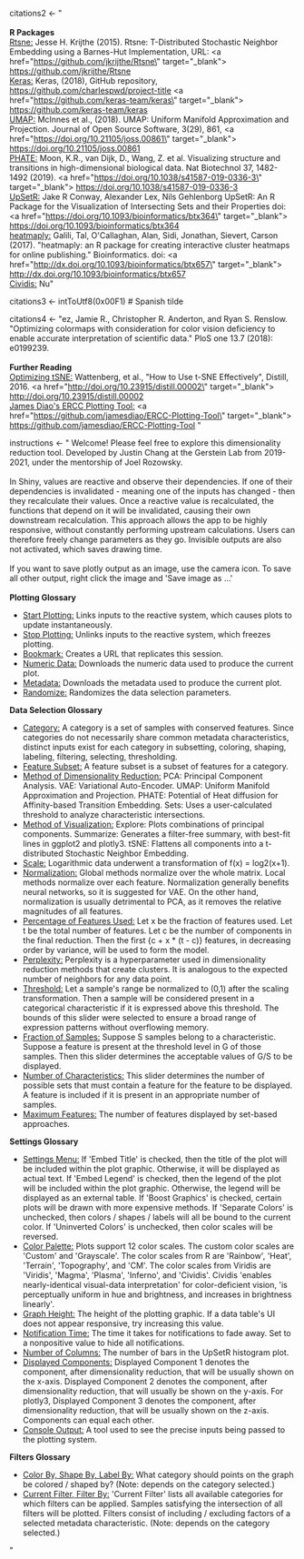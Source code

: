 citations2 <- "<br><br>
<b>R Packages</b>
<br>
<u>Rtsne:</u> Jesse H. Krijthe (2015). Rtsne: T-Distributed Stochastic Neighbor
Embedding using a Barnes-Hut Implementation, URL:
<a href=\"https://github.com/jkrijthe/Rtsne\" target=\"_blank\">
https://github.com/jkrijthe/Rtsne</a>
<br>
<u>Keras:</u> Keras, (2018), GitHub repository,
https://github.com/charlespwd/project-title
<a href=\"https://github.com/keras-team/keras\" target=\"_blank\">
https://github.com/keras-team/keras</a>
<br>
<u>UMAP:</u> McInnes et al., (2018). UMAP: Uniform Manifold Approximation and
Projection. Journal of Open Source Software, 3(29), 861,
<a href=\"https://doi.org/10.21105/joss.00861\" target=\"_blank\">
https://doi.org/10.21105/joss.00861</a>
<br>
<u>PHATE:</u> Moon, K.R., van Dijk, D., Wang, Z. et al.
Visualizing structure and transitions in high-dimensional biological data.
Nat Biotechnol 37, 1482-1492 (2019).
<a href=\"https://doi.org/10.1038/s41587-019-0336-3\" target=\"_blank\">
https://doi.org/10.1038/s41587-019-0336-3</a>
<br>
<u>UpSetR:</u> Jake R Conway, Alexander Lex, Nils Gehlenborg UpSetR: An R Package
for the Visualization of Intersecting Sets and their Properties doi:
<a href=\"https://doi.org/10.1093/bioinformatics/btx364\" target=\"_blank\">
https://doi.org/10.1093/bioinformatics/btx364</a>
<br>
<u>heatmaply:</u> Galili, Tal, O'Callaghan, Alan, Sidi, Jonathan, Sievert,
Carson (2017). \"heatmaply: an R package for creating interactive cluster heatmaps
for online publishing.\" Bioinformatics. doi:
<a href=\"http://dx.doi.org/10.1093/bioinformatics/btx657\" target=\"_blank\">
http://dx.doi.org/10.1093/bioinformatics/btx657</a>
<br>
<u>Cividis:</u> Nu"

citations3 <- intToUtf8(0x00F1) # Spanish tilde

citations4 <- "ez, Jamie R., Christopher R. Anderton, and Ryan S. Renslow.
\"Optimizing colormaps with consideration for color vision deficiency to enable
accurate interpretation of scientific data.\" PloS one 13.7 (2018): e0199239.
<br><br>
<b>Further Reading</b>
<br>
<u>Optimizing tSNE:</u> Wattenberg, et al., \"How to Use t-SNE Effectively\",
Distill, 2016. <a href=\"http://doi.org/10.23915/distill.00002\" target=\"_blank\">
http://doi.org/10.23915/distill.00002</a>
<br>
<u>James Diao's ERCC Plotting Tool:</u>
<a href=\"https://github.com/jamesdiao/ERCC-Plotting-Tool\" target=\"_blank\">
https://github.com/jamesdiao/ERCC-Plotting-Tool</a>
"

instructions <- "
Welcome! Please feel free to explore this dimensionality reduction tool.
Developed by Justin Chang at the Gerstein Lab from 2019-2021,
under the mentorship of Joel Rozowsky.
<br><br>
In Shiny, values are reactive and observe their dependencies. If one of their
dependencies is invalidated - meaning one of the inputs has changed - then they
recalculate their values. Once a reactive value is recalculated, the functions
that depend on it will be invalidated, causing their own downstream recalculation.
This approach allows the app to be highly responsive, without constantly performing
upstream calculations. Users can therefore freely change parameters as they go.
Invisible outputs are also not activated, which saves drawing time.
<br><br>
If you want to save plotly output as an image, use the camera icon.
To save all other output, right click the image and 'Save image as ...'
<br><br>
<b>Plotting Glossary</b>
<ul>
<li><u>Start Plotting:</u>
Links inputs to the reactive system, which causes plots to update instantaneously.
</li>
<li><u>Stop Plotting:</u>
Unlinks inputs to the reactive system, which freezes plotting.
</li>
<li><u>Bookmark:</u>
Creates a URL that replicates this session.
</li>
<li><u>Numeric Data:</u>
Downloads the numeric data used to produce the current plot.
</li>
<li><u>Metadata:</u>
Downloads the metadata used to produce the current plot.
</li>
<li><u>Randomize:</u>
Randomizes the data selection parameters.
</li>
</ul>
<b>Data Selection Glossary</b>
<ul>
<li><u>Category:</u>
A category is a set of samples with conserved features. Since categories do not
necessarily share common metadata characteristics, distinct inputs exist for each
category in subsetting, coloring, shaping, labeling, filtering, selecting, thresholding.
</li>
<li><u>Feature Subset:</u>
A feature subset is a subset of features for a category.
</li>
<li><u>Method of Dimensionality Reduction:</u>
PCA: Principal Component Analysis.
VAE: Variational Auto-Encoder.
UMAP: Uniform Manifold Approximation and Projection.
PHATE: Potential of Heat diffusion for Affinity-based Transition Embedding.
Sets: Uses a user-calculated threshold to analyze characteristic intersections.
</li>
<li><u>Method of Visualization:</u>
Explore: Plots combinations of principal components.
Summarize: Generates a filter-free summary, with best-fit lines in ggplot2 and plotly3.
tSNE: Flattens all components into a t-distributed Stochastic Neighbor Embedding.
</li>
<li><u>Scale:</u>
Logarithmic data underwent a transformation of f(x) = log2(x+1).
</li>
<li><u>Normalization:</u>
Global methods normalize over the whole matrix. Local methods normalize over each
feature. Normalization generally benefits neural networks, so it is suggested for VAE.
On the other hand, normalization is usually detrimental
to PCA, as it removes the relative magnitudes of all features.
</li>
<li><u>Percentage of Features Used:</u>
Let x be the fraction of features used.
Let t be the total number of features.
Let c be the number of components in the final reduction.
Then the first {c + x * (t - c)} features, in decreasing order by variance,
will be used to form the model.
</li>
<li><u>Perplexity:</u>
Perplexity is a hyperparameter used in dimensionality reduction methods that create
clusters. It is analogous to the expected number of neighbors for any data point.
</li>
<li><u>Threshold:</u>
Let a sample's range be normalized to (0,1) after the scaling transformation.
Then a sample will be considered present in a categorical characteristic if it is
expressed above this threshold. The bounds of this slider were selected to ensure a
broad range of expression patterns without overflowing memory.
</li>
<li><u>Fraction of Samples:</u>
Suppose S samples belong to a characteristic.
Suppose a feature is present at the threshold level in G of those samples.
Then this slider determines the acceptable values of G/S to be displayed.
</li>
<li><u>Number of Characteristics:</u>
This slider determines the number of possible sets that must contain a feature
for the feature to be displayed. A feature is included if it is present
in an appropriate number of samples.
</li>
<li><u>Maximum Features:</u>
The number of features displayed by set-based approaches.
</li>
</ul>
<b>Settings Glossary</b>
<ul>
<li><u>Settings Menu:</u>
If 'Embed Title' is checked, then the title of the plot will be included within the
plot graphic. Otherwise, it will be displayed as actual text. If 'Embed Legend' is
checked, then the legend of the plot will be included within the plot graphic.
Otherwise, the legend will be displayed as an external table. If 'Boost Graphics' is
checked, certain plots will be drawn with more expensive methods. If 'Separate Colors' is
unchecked, then colors / shapes / labels will all be bound to the current color.
If 'Uninverted Colors' is unchecked, then color scales will be reversed.
</li>
<li><u>Color Palette:</u>
Plots support 12 color scales. The custom color scales are
'Custom' and 'Grayscale'. The color scales from R are
'Rainbow', 'Heat', 'Terrain', 'Topography', and 'CM'. The color scales from Viridis are
'Viridis', 'Magma', 'Plasma', 'Inferno', and 'Cividis'. Cividis
'enables nearly-identical visual-data interpretation' for color-deficient vision,
'is perceptually uniform in hue and brightness, and increases in brightness linearly'.
</li>
<li><u>Graph Height:</u>
The height of the plotting graphic. If a data table's UI does not appear responsive, try
increasing this value.
</li>
<li><u>Notification Time:</u>
The time it takes for notifications to fade away. Set to a nonpositive value to hide
all notifications.
</li>
<li><u>Number of Columns:</u>
The number of bars in the UpSetR histogram plot.
</li>
<li><u>Displayed Components:</u>
Displayed Component 1 denotes the component, after dimensionality reduction,
that will be usually shown on the x-axis. Displayed Component 2 denotes the component,
after dimensionality reduction, that will usually be shown on the y-axis. For plotly3,
Displayed Component 3 denotes the component, after dimensionality reduction,
that will be usually shown on the z-axis. Components can equal each other.
</li>
<li><u>Console Output:</u>
A tool used to see the precise inputs being passed to the plotting system.
</li>
</ul>
<b>Filters Glossary</b>
<ul>
<li><u>Color By, Shape By, Label By:</u>
What category should points on the graph be colored / shaped by?
(Note: depends on the category selected.)
</li>
<li><u>Current Filter, Filter By:</u>
'Current Filter' lists all available categories for which filters can be applied.
Samples satisfying the intersection of all filters will be plotted. Filters consist
of including / excluding factors of a selected metadata characteristic.
(Note: depends on the category selected.)
</li>
</ul>"
